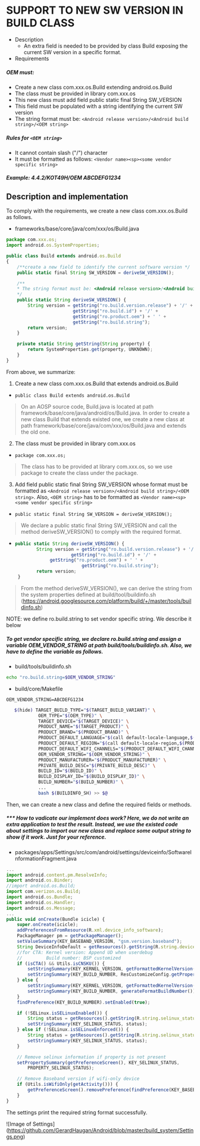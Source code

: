# SUPPORT TO NEW SW VERSION IN BUILD CLASS 

- Description
  - An extra field is needed to be provided by class Build exposing the current SW version in a specific format.
- Requirements


##### OEM must:
  - Create a new class com.xxx.os.Build extending android.os.Build
  - The class must be provided in library com.xxx.os
  - This new class must add field public static final String SW_VERSION
  - This field must be populated with a string identifying the current SW version
  - The string format must be: `<Android release version>/<Android build string>/<OEM string>`


##### Rules for `<OEM string>`
  - It cannot contain slash ("/") character
  - It must be formatted as follows: `<Vendor name><sp><some vendor specific string>`


##### *Example: 4.4.2/KOT49H/OEM ABCDEFG1234*



## Description and implementation


To comply with the requirements, we create a new class com.xxx.os.Build as follows.

- frameworks/base/core/java/com/xxx/os/Build.java

```javascript
package com.xxx.os;
import android.os.SystemProperties;

public class Build extends android.os.Build
{
    /**create a new field to identify the current software version */
    public static final String SW_VERSION = deriveSW_VERSION();

    /**
    * The string format must be: <Android release version>/<Android build string>/<OEM string>.
    */
    public static String deriveSW_VERSION() {
        String version = getString("ro.build.version.release") + '/' +
                         getString("ro.build.id") + '/' +
                         getString("ro.product.oem") + ' ' +
                         getString("ro.build.string");
        return version;
    }   

    private static String getString(String property) {
        return SystemProperties.get(property, UNKNOWN);
    }   
}
```

From above, we summarize:

1. Create a new class com.xxx.os.Build that extends android.os.Build
 - `public class Build extends android.os.Build`

> On an AOSP source code, Build.java is located at path framework/base/core/java/android/os/Build.java. In order to create a new class Build that extends existed one, we create a new class at path framework/base/core/java/com/xxx/os/Build.java and extends the old one.

2. The class must be provided in library com.xxx.os
 - `package com.xxx.os;`

> The class has to be provided at library com.xxx.os, so we use package to create the class under the package.

3. Add field public static final String SW_VERSION whose format must be formatted as `<Android release version>/<Android build string>/<OEM string>`. Also, `<OEM string>` has to be formatted as `<Vendor name><sp><some vendor specific string>`
 - `public static final String SW_VERSION = deriveSW_VERSION();`

> We declare a public static final String SW_VERSION and call the method deriveSW_VERSION() to comply with the required format.
   
 - ``` javascript
   public static String deriveSW_VERSION() {
           String version = getString("ro.build.version.release") + '/' +
	                    getString("ro.build.id") + '/' +
			    getString("ro.product.oem") + ' ' +
                            getString("ro.build.string");
           return version;
	}
   ```

> From the method deriveSW_VERSION(), we can derive the string from the system properties defined at build/tool/buildinfo.sh (https://android.googlesource.com/platform/build/+/master/tools/buildinfo.sh)
    
NOTE: we define ro.build.string to set vendor specific string. We describe it below


##### To get vendor specific string, we declare **ro.build.string** and assign a variable **OEM_VENDOR_STRING** at path build/tools/buildinfo.sh. Also, we have to define the variable as follows.

 - build/tools/buildinfo.sh

``` sh
echo "ro.build.string=$OEM_VENDOR_STRING"
```

 - build/core/Makefile

```
OEM_VENDOR_STRING=ABCDEFG1234
```

``` sh
   $(hide) TARGET_BUILD_TYPE="$(TARGET_BUILD_VARIANT)" \
            OEM_TYPE="$(OEM_TYPE)" \
            TARGET_DEVICE="$(TARGET_DEVICE)" \
            PRODUCT_NAME="$(TARGET_PRODUCT)" \
            PRODUCT_BRAND="$(PRODUCT_BRAND)" \
            PRODUCT_DEFAULT_LANGUAGE="$(call default-locale-language,$(PRODUCT_LOCALES))" \
            PRODUCT_DEFAULT_REGION="$(call default-locale-region,$(PRODUCT_LOCALES))" \
            PRODUCT_DEFAULT_WIFI_CHANNELS="$(PRODUCT_DEFAULT_WIFI_CHANNELS)" \
            OEM_VENDOR_STRING="$(OEM_VENDOR_STRING)" \
            PRODUCT_MANUFACTURER="$(PRODUCT_MANUFACTURER)" \
            PRIVATE_BUILD_DESC="$(PRIVATE_BUILD_DESC)" \
            BUILD_ID="$(BUILD_ID)" \
            BUILD_DISPLAY_ID="$(BUILD_DISPLAY_ID)" \
            BUILD_NUMBER="$(BUILD_NUMBER)" \
            ...
            bash $(BUILDINFO_SH) >> $@
```

Then, we can create a new class and define the required fields or methods.


##### *** How to vadicate our implement does work? Here, we do not write an extra application to test the result. Instead, we use the existed code about settings to import our new class and replace some output string to show if it work. Just for your reference.


- packages/apps/Settings/src/com/android/settings/deviceinfo/SoftwareInformationFragment.java

``` javascript
...
import android.content.pm.ResolveInfo;
import android.os.Binder;
//import android.os.Build;
import com.verizon.os.Build;
import android.os.Bundle;
import android.os.Handler;
import android.os.Message;
...
public void onCreate(Bundle icicle) {
    super.onCreate(icicle);
    addPreferencesFromResource(R.xml.device_info_software);
    PackageManager pm = getPackageManager();
    setValueSummary(KEY_BASEBAND_VERSION, "gsm.version.baseband");
    String DeviceInfoDefault = getResources().getString(R.string.device_info_default);
    //for CTA: Kernel version: Append UD when userdebug
    //         Build number: BSP customized
    if (isCTA() && Utils.isCNSKU()) {
        setStringSummary(KEY_KERNEL_VERSION, getFormattedKernelVersion().concat(Build.TYPE.equals("userdebug") ? " " + Build.SW_VERSION : ""));
        setStringSummary(KEY_BUILD_NUMBER, ResCustomizeConfig.getProperty(KEY_BUILD_NUMBER, DeviceInfoDefault));
    } else {
        setStringSummary(KEY_KERNEL_VERSION, getFormattedKernelVersion());
        setStringSummary(KEY_BUILD_NUMBER, generateFormatBuildNumber());
    }   
    findPreference(KEY_BUILD_NUMBER).setEnabled(true);

    if (!SELinux.isSELinuxEnabled()) {
        String status = getResources().getString(R.string.selinux_status_disabled);
        setStringSummary(KEY_SELINUX_STATUS, status);
    } else if (!SELinux.isSELinuxEnforced()) {
        String status = getResources().getString(R.string.selinux_status_permissive);
        setStringSummary(KEY_SELINUX_STATUS, status);
    }   

    // Remove selinux information if property is not present
    setPropertySummary(getPreferenceScreen(), KEY_SELINUX_STATUS,
        PROPERTY_SELINUX_STATUS);

    // Remove Baseband version if wifi-only device
    if (Utils.isWifiOnly(getActivity())) {
        getPreferenceScreen().removePreference(findPreference(KEY_BASEBAND_VERSION));
    }
}
```

The settings print the required string format successfully.

![Image of Settings] (https://github.com/GerardHaugan/Android/blob/master/build_system/Settings.png)

